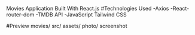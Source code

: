 Movies Application
Built With React.js 
#Technologies Used
-Axios 
-React-router-dom
-TMDB API 
-JavaScript 
Tailwind CSS

#Preview
movies/
src/
assets/
photo/
screenshot 
